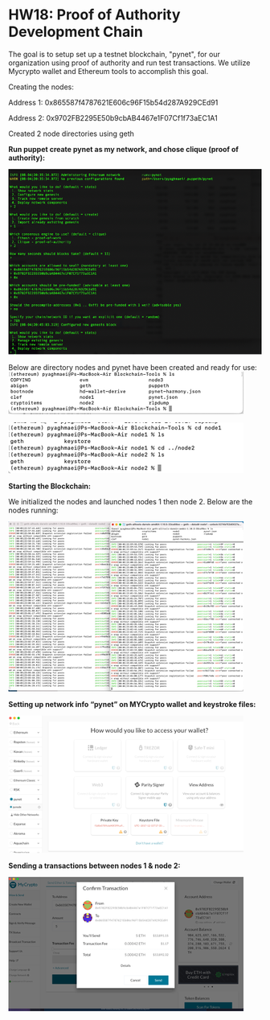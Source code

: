 # HW18: Proof of Authority Development Chain


The goal is to setup set up a testnet blockchain, "pynet", for our organization using proof of authority and run test transactions. We utilize Mycrypto wallet and Ethereum tools to accomplish this goal.

Creating the nodes:

Address 1: 0x865587f4787621E606c96F15b54d287A929CEd91

Address 2: 0x9702FB2295E50b9cbAB4467e1F07Cf1f73aEC1A1

Created 2 node directories using geth

**Run puppet create pynet as my network, and chose clique (proof of authority):**

![image](https://github.com/pyagh11/HW18/blob/main/hw18images/pup.png)

Below are directory nodes and pynet have been created and ready for use:
![image](https://github.com/pyagh11/HW18/blob/main/hw18images/dir1.png)

![image](https://github.com/pyagh11/HW18/blob/main/hw18images/dir2.png)

**Starting the Blockchain:**

We initialized the nodes and launched nodes 1 then node 2. Below are the nodes running:

![image](https://github.com/pyagh11/HW18/blob/main/hw18images/blockchain.png)

**Setting up network info “pynet” on MYCrypto wallet and keystroke files:**

![image](https://github.com/pyagh11/HW18/blob/main/hw18images/walletsetup.png)

**Sending a transactions between nodes 1 & node 2:**

![image](https://github.com/pyagh11/HW18/blob/main/hw18images/confirmtnx.png)

